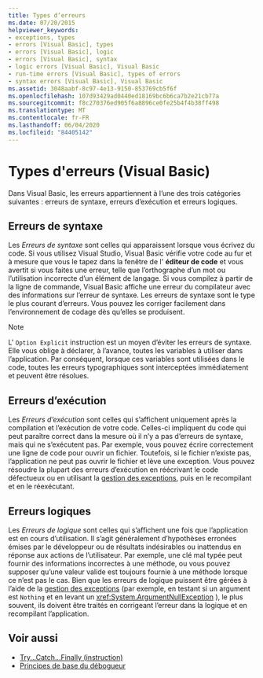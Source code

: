 ```yaml
---
title: Types d’erreurs
ms.date: 07/20/2015
helpviewer_keywords:
- exceptions, types
- errors [Visual Basic], types
- errors [Visual Basic], logic
- errors [Visual Basic], syntax
- logic errors [Visual Basic], Visual Basic
- run-time errors [Visual Basic], types of errors
- syntax errors [Visual Basic], Visual Basic
ms.assetid: 3048aabf-8c97-4e13-9150-853769cb5f6f
ms.openlocfilehash: 107d93429ad0440ed18169bc6b6ca7b2e21cb77a
ms.sourcegitcommit: f8c270376ed905f6a8896ce0fe25b4f4b38ff498
ms.translationtype: MT
ms.contentlocale: fr-FR
ms.lasthandoff: 06/04/2020
ms.locfileid: "84405142"
---
```

# <a name="error-types-visual-basic"></a>Types d'erreurs (Visual Basic)
Dans Visual Basic, les erreurs appartiennent à l’une des trois catégories suivantes : erreurs de syntaxe, erreurs d’exécution et erreurs logiques.

## <a name="syntax-errors"></a>Erreurs de syntaxe
 Les *Erreurs de syntaxe* sont celles qui apparaissent lorsque vous écrivez du code. Si vous utilisez Visual Studio, Visual Basic vérifie votre code au fur et à mesure que vous le tapez dans la fenêtre de l' **éditeur de code** et vous avertit si vous faites une erreur, telle que l’orthographe d’un mot ou l’utilisation incorrecte d’un élément de langage. Si vous compilez à partir de la ligne de commande, Visual Basic affiche une erreur du compilateur avec des informations sur l’erreur de syntaxe. Les erreurs de syntaxe sont le type le plus courant d’erreurs. Vous pouvez les corriger facilement dans l’environnement de codage dès qu’elles se produisent.

> [!NOTE]
> L' `Option Explicit` instruction est un moyen d’éviter les erreurs de syntaxe. Elle vous oblige à déclarer, à l’avance, toutes les variables à utiliser dans l’application. Par conséquent, lorsque ces variables sont utilisées dans le code, toutes les erreurs typographiques sont interceptées immédiatement et peuvent être résolues.

## <a name="run-time-errors"></a>Erreurs d’exécution
 Les *Erreurs d’exécution* sont celles qui s’affichent uniquement après la compilation et l’exécution de votre code. Celles-ci impliquent du code qui peut paraître correct dans la mesure où il n’y a pas d’erreurs de syntaxe, mais qui ne s’exécutent pas. Par exemple, vous pouvez écrire correctement une ligne de code pour ouvrir un fichier. Toutefois, si le fichier n’existe pas, l’application ne peut pas ouvrir le fichier et lève une exception. Vous pouvez résoudre la plupart des erreurs d’exécution en réécrivant le code défectueux ou en utilisant la [gestion des exceptions](../../language-reference/statements/try-catch-finally-statement.md), puis en le recompilant et en le réexécutant.
  
## <a name="logic-errors"></a>Erreurs logiques
 Les *Erreurs de logique* sont celles qui s’affichent une fois que l’application est en cours d’utilisation. Il s’agit généralement d’hypothèses erronées émises par le développeur ou de résultats indésirables ou inattendus en réponse aux actions de l’utilisateur. Par exemple, une clé mal typée peut fournir des informations incorrectes à une méthode, ou vous pouvez supposer qu’une valeur valide est toujours fournie à une méthode lorsque ce n’est pas le cas. Bien que les erreurs de logique puissent être gérées à l’aide de la [gestion des exceptions](../../language-reference/statements/try-catch-finally-statement.md) (par exemple, en testant si un argument est `Nothing` et en levant un <xref:System.ArgumentNullException> ), le plus souvent, ils doivent être traités en corrigeant l’erreur dans la logique et en recompilant l’application.

## <a name="see-also"></a>Voir aussi

- [Try...Catch...Finally (instruction)](../../language-reference/statements/try-catch-finally-statement.md)
- [Principes de base du débogueur](/visualstudio/debugger/debugger-feature-tour)

